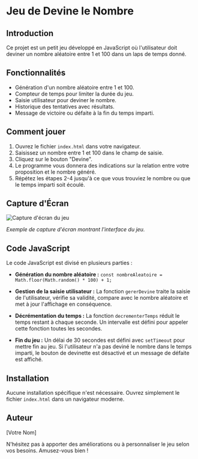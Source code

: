 # Jeu de Devine le Nombre

## Introduction

Ce projet est un petit jeu développé en JavaScript où l'utilisateur doit deviner un nombre aléatoire entre 1 et 100 dans un laps de temps donné.

## Fonctionnalités

- Génération d'un nombre aléatoire entre 1 et 100.
- Compteur de temps pour limiter la durée du jeu.
- Saisie utilisateur pour deviner le nombre.
- Historique des tentatives avec résultats.
- Message de victoire ou défaite à la fin du temps imparti.

## Comment jouer

1. Ouvrez le fichier `index.html` dans votre navigateur.
2. Saisissez un nombre entre 1 et 100 dans le champ de saisie.
3. Cliquez sur le bouton "Devine".
4. Le programme vous donnera des indications sur la relation entre votre proposition et le nombre généré.
5. Répétez les étapes 2-4 jusqu'à ce que vous trouviez le nombre ou que le temps imparti soit écoulé.

## Capture d'Écran

![Capture d'écran du jeu](jeu.png)

*Exemple de capture d'écran montrant l'interface du jeu.*

## Code JavaScript

Le code JavaScript est divisé en plusieurs parties :

- **Génération du nombre aléatoire :** `const nombreAleatoire = Math.floor(Math.random() * 100) + 1;`

- **Gestion de la saisie utilisateur :** La fonction `gererDevine` traite la saisie de l'utilisateur, vérifie sa validité, compare avec le nombre aléatoire et met à jour l'affichage en conséquence.

- **Décrémentation du temps :** La fonction `decrementerTemps` réduit le temps restant à chaque seconde. Un intervalle est défini pour appeler cette fonction toutes les secondes.

- **Fin du jeu :** Un délai de 30 secondes est défini avec `setTimeout` pour mettre fin au jeu. Si l'utilisateur n'a pas deviné le nombre dans le temps imparti, le bouton de devinette est désactivé et un message de défaite est affiché.

## Installation

Aucune installation spécifique n'est nécessaire. Ouvrez simplement le fichier `index.html` dans un navigateur moderne.

## Auteur

[Votre Nom]

N'hésitez pas à apporter des améliorations ou à personnaliser le jeu selon vos besoins. Amusez-vous bien !

